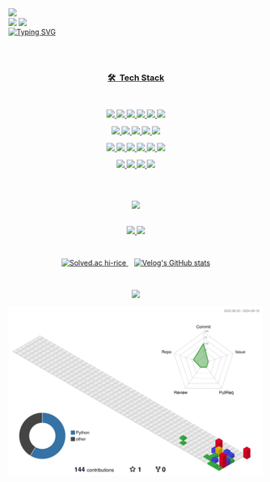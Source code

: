 
 <a href="mailto:ehdwls7700@naver.com">
   <img src="https://img.shields.io/badge/Mail-d14836?style=flat-square&logo=Mail&logoColor=white&link=ehdwls7700@naver.com"/>
</a>
<br/>
<a href="https://hits.seeyoufarm.com"><img src="https://hits.seeyoufarm.com/api/count/incr/badge.svg?url=https%3A%2F%2Fgithub.com%2Fhi-rice&count_bg=%23096B91&title_bg=%23021014&icon=&icon_color=%23E7E7E7&title=github&edge_flat=false"/></a>
<a href="https://hits.seeyoufarm.com"><img src="https://hits.seeyoufarm.com/api/count/incr/badge.svg?url=https%3A%2F%2Fvelog.io%2F%40hi_rice%2Fposts&count_bg=%23096B91&title_bg=%23021014&icon=&icon_color=%23E7E7E7&title=velog&edge_flat=false"/></a>
<br/>

  <a href="https://git.io/typing-svg">
    <img src="https://readme-typing-svg.demolab.com?font=Fira+Code&weight=500&pause=1000&color=07D0FFF7&width=435&lines=Hi!+I'm+rice;I'm+a+backend+developer;I'm+still+studying;I+want+to+make+something+nice;Let's+develop+something+fun" alt="Typing SVG" />

</p>
<br/>
<br/>

<h3 align="center">🛠 &nbsp;Tech Stack</h3>


                  
  <br>

<p align="center">
  <code><img src="https://img.shields.io/badge/-Python-A8B9CC?style=flat&logo=python"/></code>
  <code><img src="https://img.shields.io/badge/-C-A8B9CC?style=flat&logo=C&logoColor=A8B9CC"/></code>
  <code><img src="https://img.shields.io/badge/-Java-A8B9CC?style=flat&logo=Java&logoColor=FFA518"/></code>
  <code><img src="https://img.shields.io/badge/-JavaScript-A8B9CC?style=flat&logo=javascript"/></code>
  <code><img src="https://img.shields.io/badge/-HTML-A8B9CC?style=flat&logo=HTML5"/></code>
  <code><img src="https://img.shields.io/badge/-CSS-A8B9CC?style=flat&logo=CSS3&logoColor=1572B6"/></code>
</p>
<p align="center">
  <code><img src="https://img.shields.io/badge/-Markdown-A8B9CC?style=flat&logo=markdown"/></code>
  <code><img src="https://img.shields.io/badge/-Django-A8B9CC?style=flat&logo=django&logoColor=092E20"/></code>
  <code><img src="https://img.shields.io/badge/-Flask-A8B9CC?style=flat&logo=flask"/></code>
  <code><img src="https://img.shields.io/badge/-FastAPI-A8B9CC?style=flat&logo=fastapi&logoColor=009688"/></code>
  <code><img src="https://img.shields.io/badge/-PostgreSQL-A8B9CC?style=flat&logo=postgresql&logoColor=4479A1"/></code>
</p>
<p align="center">
  <code><img src="https://img.shields.io/badge/-Docker-A8B9CC?style=flat&logo=docker&logoColor=2496ED"/></code>
  <code><img src="https://img.shields.io/badge/-Githubactions-A8B9CC?style=flat&logo=githubactions"/></code>
  <code><img src="https://img.shields.io/badge/-Git-A8B9CC?style=flat&logo=git"/></code>
  <code><img src="https://img.shields.io/badge/-GitHub-A8B9CC?style=flat&logo=github"/></code>
  <code><img src="https://img.shields.io/badge/-AWS-A8B9CC?style=flat&logo=amazonaws"/></code>
  <code><img src="https://img.shields.io/badge/-Ncloud-A8B9CC?style=flat&logo=ncloud"/></code>
</p>
<p align="center">
  <code><img src="https://img.shields.io/badge/-VSCode-A8B9CC?style=flat&logo=visual-studio-code&logoColor=007ACC"/></code>
  <code><img src="https://img.shields.io/badge/-Pycharm-A8B9CC?style=flat&logo=pycharm"/></code>
  <code><img src="https://img.shields.io/badge/-IntelliJ-A8B9CC?style=flat&logo=IntelliJ-IDEA"/></code>
  <code><img src="https://img.shields.io/badge/-Postman-A8B9CC?style=flat&logo=postman"/></code>
</p>
<br/>
<br/>
<p  align="center">
<img src="https://user-images.githubusercontent.com/73097560/115834477-dbab4500-a447-11eb-908a-139a6edaec5c.gif"> 
<br/>
<br/>

<p align="center">
  <img height=150 src="https://github-readme-stats.vercel.app/api?username=hi-rice&show_icons=true&include_all_commits=true&count_private=true&theme=holi"/>

  <img height=150 src="https://github-readme-stats.vercel.app/api/top-langs?username=hi-rice&layout=compact&langs_count=15&card_width=320&hide=typescript,Scilab&exclude_repo=hi-rice.github.io,github-slideshow,productive-box&theme=holi"/>
</p>

<br/>

<p align="center">
  <a href="https://solved.ac/hi_rice">
    <img src="http://mazassumnida.wtf/api/v2/generate_badge?boj=hi_rice" alt="Solved.ac hi-rice" height="150"/>
  </a>
  &nbsp;&nbsp;
  <a href="https://velog.io/@hi_rice">
    <img src="https://velog-readme-stats.vercel.app/api?name=hi_rice&color=holi" alt="Velog's GitHub stats" height="150"/>
  </a>
</p>

<br/>

<p  align="center">
<img src="https://user-images.githubusercontent.com/73097560/115834477-dbab4500-a447-11eb-908a-139a6edaec5c.gif"> 


<!--
**hi-rice/hi-rice** is a ✨ _special_ ✨ repository because its `README.md` (this file) appears on your GitHub profile.

Here are some ideas to get you started:

- 🔭 I’m currently working on ...
- 🌱 I’m currently learning ...
- 👯 I’m looking to collaborate on ...
- 🤔 I’m looking for help with ...
- 💬 Ask me about ...
- 📫 How to reach me: ...
- 😄 Pronouns: ...
- ⚡ Fun fact: ...
-->


![](./profile-3d-contrib/profile-gitblock.svg)
